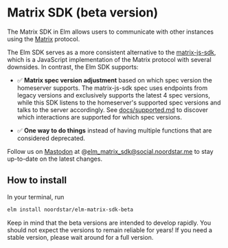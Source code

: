 # Matrix SDK (beta version)

The Matrix SDK in Elm allows users to communicate with other instances using
the [Matrix](https://matrix.org) protocol.

The Elm SDK serves as a more consistent alternative to the
[matrix-js-sdk](https://github.com/matrix-org/matrix-js-sdk/), which is a
JavaScript implementation of the Matrix protocol with several downsides. In
contrast, the Elm SDK supports:

- ✅ **Matrix spec version adjustment** based on which spec version the
homeserver supports. The matrix-js-sdk spec uses endpoints from legacy versions
and exclusively supports the latest 4 spec versions, while this SDK listens to
the homeserver's supported spec versions and talks to the server accordingly.
See [docs/supported.md](docs/supported.md) to discover which interactions are
supported for which spec versions.

- ✅ **One way to do things** instead of having multiple functions that are
considered deprecated.

Follow us on [Mastodon](https://social.noordstar.me/@elm_matrix_sdk) at
@elm_matrix_sdk@social.noordstar.me to stay up-to-date on the latest changes.

## How to install

In your terminal, run

```sh
elm install noordstar/elm-matrix-sdk-beta
```

Keep in mind that the beta versions are intended to develop rapidly. You should
not expect the versions to remain reliable for years! If you need a stable
version, please wait around for a full version.
